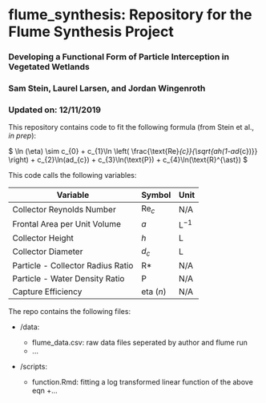 # flume_synthesis: Repository for the Flume Synthesis Project

### Developing a Functional Form of Particle Interception in Vegetated Wetlands
### Sam Stein, Laurel Larsen, and Jordan Wingenroth
### Updated on: 12/11/2019


This repository contains code to fit the following formula (from Stein et al., *in prep*): 

 $ \ln (\eta) \sim c_{0} + c_{1}\ln \left( \frac{\text{Re}_{c}}{\sqrt{ah(1-ad_{c})}} \right) + c_{2}\ln(ad_{c}) + c_{3}\ln(\text{P}) + c_{4}\ln(\text{R}^{\ast}) $

This code calls the following variables: 

| Variable | Symbol | Unit |
| ------ | ------ | ----- |
| Collector Reynolds Number | Re$_{c}$ | N/A |
| Frontal Area per Unit Volume | *a* | L$^{-1}$
| Collector Height | *h* | L
| Collector Diameter | *d$_{c}$* | L
| Particle - Collector Radius Ratio | R* | N/A
| Particle - Water Density Ratio | P | N/A
| Capture Efficiency | eta (*n*)  | N/A

The repo contains the following files: 

* /data:
  + flume_data.csv: raw data files seperated by author and flume run
  + ...
  
* /scripts:
  + function.Rmd: fitting a log transformed linear function of the above eqn
  +...

